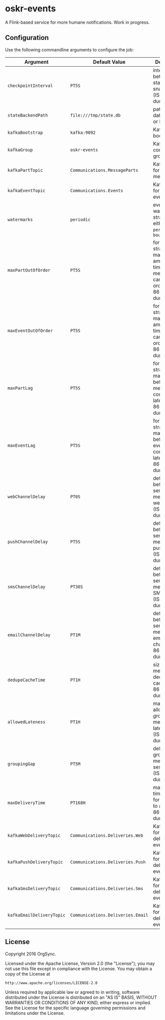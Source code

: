 # oskr-events

A Flink-based service for more humane notifications. Work in progress.

## Configuration

Use the following commandline arguments to configure the job:

| Argument  | Default Value | Description |
|-----------|---------------|-------------|
| `checkpointInterval` | `PT5S` | interval between state snapshots (ISO 8601 duration) |
| `stateBackendPath` | `file:///tmp/state.db` | path to state database (file or HDFS) |
| `kafkaBootstrap` | `kafka:9092` | Kafka broker bootstrap |
| `kafkaGroup` | `oskr-events` | Kafka consumer group |
| `kafkaPartTopic` | `Communications.MessageParts` | Kafka topic for incoming messages |
| `kafkaEventTopic` | `Communications.Events` | Kafka topic for incoming events |
| `watermarks` | `periodic` | event time watermarking strategy, either `periodic` or `bounded` |
| `maxPartOutOfOrder` | `PT5S` | for `bounded` strategy, maximum amount of time messages can be out of order (ISO 8601 duration) |
| `maxEventOutOfOrder` | `PT5S` | for `bounded` strategy, maximum amount of time events can be out of order (ISO 8601 duration) |
| `maxPartLag` | `PT5S` | for `periodic` strategy, maximum lag before a message is considered late (ISO 8601 duration) |
| `maxEventLag` | `PT5S` | for `periodic` strategy, maximum lag before an event is considered late (ISO 8601 duration) |
| `webChannelDelay` | `PT0S` | default delay before sending a message to web channel (ISO 8601 duration) |
| `pushChannelDelay` | `PT5S` | default delay before sending a message to push channel (ISO 8601 duration) |
| `smsChannelDelay` | `PT30S` | default delay before sending a message to SMS channel (ISO 8601 duration) |
| `emailChannelDelay` | `PT1M` | default delay before sending a message to email channel (ISO 8601 duration) |
| `dedupeCacheTime` | `PT1H` | size of the message deduplication cache (ISO 8601 duration) |
| `allowedLateness` | `PT1H` | maximum allowed grouped message lateness in (ISO 8601 duration) |
| `groupingGap` | `PT5M` | default grouped message session gap (ISO 8601 duration) |
| `maxDeliveryTime` | `PT168H` | maximum time to wait for delivery to arrive (ISO 8601 duration) |
| `kafkaWebDeliveryTopic` | `Communications.Deliveries.Web` | Kafka topic for web delivery events |
| `kafkaPushDeliveryTopic` | `Communications.Deliveries.Push` | Kafka topic for push delivery events |
| `kafkaSmsDeliveryTopic` | `Communications.Deliveries.Sms` | Kafka topic for sms delivery events |
| `kafkaEmailDeliveryTopic` | `Communications.Deliveries.Email` | Kafka topic for email delivery events |

## License

Copyright 2016 OrgSync.

Licensed under the Apache License, Version 2.0 (the "License");
you may not use this file except in compliance with the License.
You may obtain a copy of the License at

    http://www.apache.org/licenses/LICENSE-2.0

Unless required by applicable law or agreed to in writing, software
distributed under the License is distributed on an "AS IS" BASIS,
WITHOUT WARRANTIES OR CONDITIONS OF ANY KIND, either express or implied.
See the License for the specific language governing permissions and
limitations under the License.
